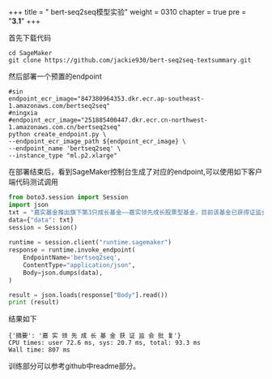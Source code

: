 +++
title = " bert-seq2seq模型实验"
weight = 0310
chapter = true
pre = "<b>3.1</b>"
+++

首先下载代码
```
cd SageMaker
git clone https://github.com/jackie930/bert-seq2seq-textsummary.git
```

然后部署一个预置的endpoint

```shell script
#sin
endpoint_ecr_image="847380964353.dkr.ecr.ap-southeast-1.amazonaws.com/bertseq2seq"
#ningxia
#endpoint_ecr_image="251885400447.dkr.ecr.cn-northwest-1.amazonaws.com.cn/bertseq2seq"
python create_endpoint.py \
--endpoint_ecr_image_path ${endpoint_ecr_image} \
--endpoint_name 'bertseq2seq' \
--instance_type "ml.p2.xlarge"
```

在部署结束后，看到SageMaker控制台生成了对应的endpoint,可以使用如下客户端代码测试调用
```python
from boto3.session import Session
import json
txt = "嘉实基金推出旗下第3只成长基金——嘉实领先成长股票型基金，目前该基金已获得证监会批复，将于近期正式发行。据悉，嘉实领先成长基金股票资产占基金资产的60%～95%，其中不低于80%的比例投资于领先成长企业。嘉实领先成长基金具有鲜明的“全市场成长风格”，其重点投资于中国经济中快速成长行业中的领先成长企业，力争获得双重超额收益。嘉实基金认为，伴随中国经济的深入调整，未来成长行业也将呈现鱼目混杂现象。需要通过在全市场范围中精选快速成长行业中成长战略清晰的领先成长企业，才有望获取丰厚的投资收益。据悉，嘉实领先成长基金将由嘉实策略增长的基金经理之一邵秋涛执掌"
data={"data": txt}
session = Session()
    
runtime = session.client("runtime.sagemaker")
response = runtime.invoke_endpoint(
    EndpointName='bertseq2seq',
    ContentType="application/json",
    Body=json.dumps(data),
)

result = json.loads(response["Body"].read())
print (result)
```

结果如下
```
{'摘要': '嘉 实 领 先 成 长 基 金 获 证 监 会 批 复'}
CPU times: user 72.6 ms, sys: 20.7 ms, total: 93.3 ms
Wall time: 807 ms
```

训练部分可以参考github中readme部分。